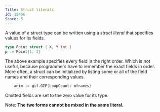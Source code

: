 ```yaml
---
Title: Struct literals
Id: 12466
Score: 5
---
```

A value of a struct type can be written using a *struct literal* that specifies values for its fields.

```go
type Point struct { X, Y int }
p := Point{1, 2}
```

The above example specifies every field in the right order. Which is not useful, because programmers have to remember the exact fields in order. More often, a struct can be initialized by listing some or all of the field names and their corresponding values.

```go
    anim := gif.GIF{LoopCount: nframes}
```

Omitted fields are set to the zero value for its type.

Note: **The two forms cannot be mixed in the same literal.**
